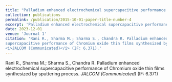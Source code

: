 ```yaml
---
title: "Palladium enhanced electrochemical supercapacitive performance of Chromium oxide thin films synthesized by sputtering process."
collection: publications
permalink: /publication/2015-10-01-paper-title-number-4
excerpt: 'Palladium enhanced electrochemical supercapacitive performance of Chromium oxide thin films synthesized by sputtering process.'
date: 2023-12-01
venue: 'Journal 1'
citation: 'Rani R., Sharma M.; Sharma S., Chandra R. Palladium enhanced electrochemical
supercapacitive performance of Chromium oxide thin films synthesized by sputtering process.
<i>JALCOM (Communicated)</i> (IF: 6.371).'
---
```

Rani R., Sharma M.; Sharma S., Chandra R. Palladium enhanced electrochemical
supercapacitive performance of Chromium oxide thin films synthesized by sputtering process.
<i>JALCOM (Communicated)</i> (IF: 6.371)